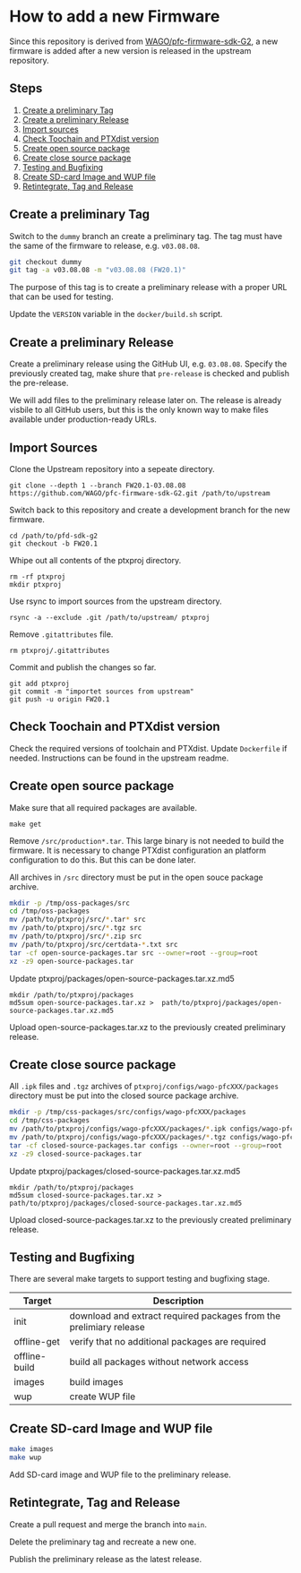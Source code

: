 # How to add a new Firmware

Since this repository is derived from [WAGO/pfc-firmware-sdk-G2](https://github.com/WAGO/pfc-firmware-sdk-G2/),
a new firmware is added after a new version is released in the upstream repository.

## Steps

1. [Create a preliminary Tag](#Create-a-preliminary-Tag)
2. [Create a preliminary Release](#Create-a-preliminary-Release)
3. [Import sources](#Import-Sources)
4. [Check Toochain and PTXdist version](#Check-Toochain-and-PTXdist-version)
5. [Create open source package](#Create-open-source-package)
6. [Create close source package](#Create-close-source-package)
7. [Testing and Bugfixing](#Testing-and-Bugfixing)
8. [Create SD-card Image and WUP file](#Create-SD-card-Image-and-WUP-file)
9. [Retintegrate, Tag and Release](#Retintegrate,-Tag-and-Release)

## Create a preliminary Tag

Switch to the `dummy` branch an create a preliminary tag.
The tag must have the same of the firmware to release, e.g. `v03.08.08`.

````bash
git checkout dummy
git tag -a v03.08.08 -m "v03.08.08 (FW20.1)"
````

The purpose of this tag is to create a preliminary release with a proper
URL that can be used for testing.

Update the `VERSION` variable in the `docker/build.sh` script.

## Create a preliminary Release

Create a preliminary release using the GitHub UI, e.g. `03.08.08`.
Specify the previously created tag, make shure that `pre-release` is checked
and publish the pre-release.

We will add files to the preliminary release later on. The release is already visbile to all GitHub users, but this is the only known way to
make files available under production-ready URLs.

## Import Sources

Clone the Upstream repository into a sepeate directory.

    git clone --depth 1 --branch FW20.1-03.08.08 https://github.com/WAGO/pfc-firmware-sdk-G2.git /path/to/upstream

Switch back to this repository and create a development branch for the new firmware.

    cd /path/to/pfd-sdk-g2
    git checkout -b FW20.1

Whipe out all contents of the ptxproj directory.

    rm -rf ptxproj
    mkdir ptxproj

Use rsync to import sources from the upstream directory.

    rsync -a --exclude .git /path/to/upstream/ ptxproj

Remove `.gitattributes` file.

    rm ptxproj/.gitattributes

Commit and publish the changes so far.

    git add ptxproj
    git commit -m "importet sources from upstream"
    git push -u origin FW20.1

## Check Toochain and PTXdist version

Check the required versions of toolchain and PTXdist. Update `Dockerfile`
if needed. Instructions can be found in the upstream readme.

## Create open source package

Make sure that all required packages are available.

    make get

Remove `/src/production*.tar`. This large binary is not needed to build
the firmware. It is necessary to change PTXdist configuration an platform
configuration to do this. But this can be done later.

All archives in `/src` directory must be put in the open souce package
archive.

````bash
mkdir -p /tmp/oss-packages/src
cd /tmp/oss-packages
mv /path/to/ptxproj/src/*.tar* src
mv /path/to/ptxproj/src/*.tgz src
mv /path/to/ptxproj/src/*.zip src
mv /path/to/ptxproj/src/certdata-*.txt src
tar -cf open-source-packages.tar src --owner=root --group=root
xz -z9 open-source-packages.tar
````

Update ptxproj/packages/open-source-packages.tar.xz.md5

    mkdir /path/to/ptxproj/packages
    md5sum open-source-packages.tar.xz >  path/to/ptxproj/packages/open-source-packages.tar.xz.md5

Upload open-source-packages.tar.xz to the previously created
preliminary release.

## Create close source package

All `.ipk` files and `.tgz` archives of `ptxproj/configs/wago-pfcXXX/packages` directory
must be put into the closed source package archive.

````bash
mkdir -p /tmp/css-packages/src/configs/wago-pfcXXX/packages
cd /tmp/css-packages
mv /path/to/ptxproj/configs/wago-pfcXXX/packages/*.ipk configs/wago-pfcXXX/packages
mv /path/to/ptxproj/configs/wago-pfcXXX/packages/*.tgz configs/wago-pfcXXX/packages
tar -cf closed-source-packages.tar configs --owner=root --group=root
xz -z9 closed-source-packages.tar
````

Update ptxproj/packages/closed-source-packages.tar.xz.md5

    mkdir /path/to/ptxproj/packages
    md5sum closed-source-packages.tar.xz >  path/to/ptxproj/packages/closed-source-packages.tar.xz.md5

Upload closed-source-packages.tar.xz to the previously created
preliminary release.

## Testing and Bugfixing

There are several make targets to support testing and bugfixing stage.

| Target        | Description |
| ------------- | ----------- |
| init          | download and extract required packages from the prelimiary release |
| offline-get   | verify that no additional packages are required |
| offline-build | build all packages without network access |
| images        | build images |
| wup           | create WUP file |

## Create SD-card Image and WUP file

````bash
make images
make wup
````

Add SD-card image and WUP file to the preliminary release.

## Retintegrate, Tag and Release

Create a pull request and merge the branch into `main`.

Delete the preliminary tag and recreate a new one.

Publish the preliminary release as the latest release.